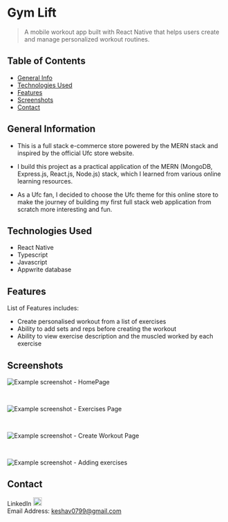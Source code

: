 # Gym Lift
> A mobile workout app built with React Native that helps users create and manage personalized workout routines.
 

## Table of Contents
* [General Info](#general-information)
* [Technologies Used](#technologies-used)
* [Features](#features)
* [Screenshots](#screenshots)
* [Contact](#contact)



## General Information
- This is a full stack e-commerce store powered by the MERN stack and inspired by the official Ufc store website.

- I build this project as a practical application of the MERN (MongoDB, Express.js, React.js, Node.js) stack, which I learned from  various online learning resources.

- As a Ufc fan, I decided to choose the Ufc theme for this online store to make the journey of building my first full stack web application from scratch more interesting and fun.


## Technologies Used
- React Native
- Typescript
- Javascript
- Appwrite database




## Features
List of Features includes:
- Create personalised workout from a list of exercises
- Ability to add sets and reps before creating the workout
- Ability to view exercise description and the muscled worked by each exercise



## Screenshots
![Example screenshot - HomePage](./ReadMe%20Icons%20and%20Pics//Home.jpg)

<br>

![Example screenshot - Exercises Page](./ReadMe%20Icons%20and%20Pics//Exercises.jpg)

<br>

![Example screenshot - Create Workout Page](./ReadMe%20Icons%20and%20Pics//Workout.jpg)

<br>

![Example screenshot - Adding exercises ](./ReadMe%20Icons%20and%20Pics/AddExercise.jpg)


## Contact
LinkedIn 
[<img src="./ReadMe-IconsAndPics/linkedin.svg" width="20">](https://www.linkedin.com/in/keshav0799)
<br>
Email Address: keshav0799@gmail.com